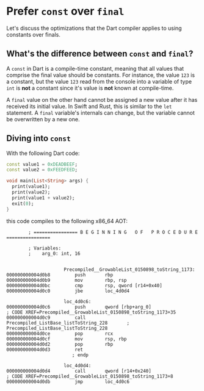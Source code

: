 # Prefer `const` over `final`

Let's discuss the optimizations that the Dart compiler applies to using constants over finals.

## What's the difference between `const` and `final`?

A `const` in Dart is a compile-time constant, meaning that all values that comprise the final value should be constants. For instance, the value `123` is a constant, but the value `123` read from the console into a variable of type `int` is **not** a constant since it's value is **not** known at compile-time.

A `final` value on the other hand cannot be assigned a new value after it has received its initial value. In Swift and Rust, this is similar to the `let` statement. A `final` variable's internals can change, but the variable cannot be overwritten by a new one.

## Diving into `const`

With the following Dart code:

```dart
const value1 = 0xDEADBEEF;
const value2 = 0xFEEDFEED;

void main(List<String> args) {
  print(value1);
  print(value2);
  print(value1 + value2);
  exit(0);
}
```

this code compiles to the following x86_64 AOT:

```
        ; ================ B E G I N N I N G   O F   P R O C E D U R E ================

        ; Variables:
        ;    arg_0: int, 16


                     Precompiled__GrowableList_0150898_toString_1173:
000000000004d0b8         push       rbp
000000000004d0b9         mov        rbp, rsp
000000000004d0bc         cmp        rsp, qword [r14+0x40]
000000000004d0c0         jbe        loc_4d0d4

                     loc_4d0c6:
000000000004d0c6         push       qword [rbp+arg_0]                           ; CODE XREF=Precompiled__GrowableList_0150898_toString_1173+35
000000000004d0c9         call       Precompiled_ListBase_listToString_228       ; Precompiled_ListBase_listToString_228
000000000004d0ce         pop        rcx
000000000004d0cf         mov        rsp, rbp
000000000004d0d2         pop        rbp
000000000004d0d3         ret
                        ; endp

                     loc_4d0d4:
000000000004d0d4         call       qword [r14+0x240]                           ; CODE XREF=Precompiled__GrowableList_0150898_toString_1173+8
000000000004d0db         jmp        loc_4d0c6
```